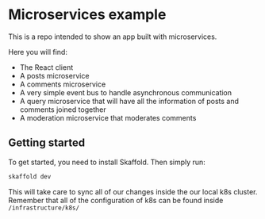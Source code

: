 # Microservices example

This is a repo intended to show an app built with microservices.

Here you will find:

- The React client
- A posts microservice
- A comments microservice
- A very simple event bus to handle asynchronous communication
- A query microservice that will have all the information of posts and comments joined together
- A moderation microservice that moderates comments

## Getting started

To get started, you need to install Skaffold. Then simply run:

```zsh
skaffold dev
```

This will take care to sync all of our changes inside the our local k8s cluster. Remember that all of the configuration of k8s can be found inside `/infrastructure/k8s/`
